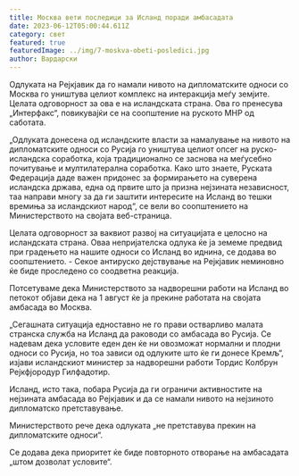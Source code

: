 ```yaml
---
title: Москва вети последици за Исланд поради амбасадата
date: 2023-06-12T05:00:44.611Z
category: свет
featured: true
featuredImage: ../img/7-moskva-obeti-posledici.jpg
author: Вардарски
---
```

Одлуката на Рејкјавик да го намали нивото на дипломатските односи со Москва го уништува целиот комплекс на интеракција меѓу земјите. Целата одговорност за ова е на исландската страна. Ова го пренесува „Интерфакс“, повикувајќи се на соопштение на руското МНР од саботата.

„Одлуката донесена од исландските власти за намалување на нивото на дипломатските односи со Русија го уништува целиот опсег на руско-исландска соработка, која традиционално се заснова на меѓусебно почитување и мултилатерална соработка. Како што знаете, Руската Федерација даде важен придонес за формирањето на суверена исландска држава, една од првите што ја призна нејзината независност, таа направи многу за да ги заштити интересите на Исланд во тешки времиња за исландскиот народ“, се вели во соопштението на Министерството на својата веб-страница.

Целата одговорност за ваквиот развој на ситуацијата е целосно на исландската страна. Оваа непријателска одлука ќе ја земеме предвид при градењето на нашите односи со Исланд во иднина, се додава во соопштението. - Секое антируско дејствување на Рејкјавик неминовно ќе биде проследено со соодветна реакција.

Потсетуваме дека Министерството за надворешни работи на Исланд во петокот објави дека на 1 август ќе ја прекине работата на својата амбасада во Москва.

„Сегашната ситуација едноставно не го прави остварливо малата странска служба на Исланд да раководи со амбасада во Русија. Се надевам дека условите еден ден ќе ни овозможат нормални и плодни односи со Русија, но тоа зависи од одлуките што ќе ги донесе Кремљ“, изјави исландскиот министер за надворешни работи Тордис Колбрун Рејкфјородур Гилфадотир.

Исланд, исто така, побара Русија да ги ограничи активностите на нејзината амбасада во Рејкјавик и да се намали нивото на нејзиното дипломатско претставување.

Министерството рече дека одлуката „не претставува прекин на дипломатските односи“.

Се додава дека приоритет ќе биде повторното отворање на амбасадата „штом дозволат условите“.
